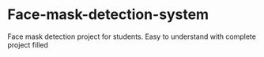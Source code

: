 # Face-mask-detection-system
Face mask detection project for students. Easy to understand with complete project filled

